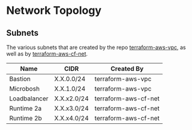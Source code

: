 # Network Topology

## Subnets

The various subnets that are created by the repo [terraform-aws-vpc](https://github.com/cloudfoundry-community/terraform-aws-vpc), as well as by [terraform-aws-cf-net](https://github.com/cloudfoundry-community/terraform-aws-cf-net).

|    Name     |     CIDR   | Created By          |
--------------|------------|----------------------
|Bastion      | X.X.0.0/24 | terraform-aws-vpc   |
|Microbosh    | X.X.1.0/24 | terraform-aws-vpc   |
|Loadbalancer | X.X.x2.0/24| terraform-aws-cf-net|
|Runtime 2a   | X.X.x3.0/24| terraform-aws-cf-net|
|Runtime 2b   | X.X.x4.0/24| terraform-aws-cf-net|